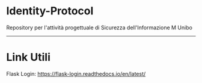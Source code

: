 # Identity-Protocol
Repository per l'attività progettuale di Sicurezza dell'Informazione M Unibo

---

# Link Utili
Flask Login: https://flask-login.readthedocs.io/en/latest/

